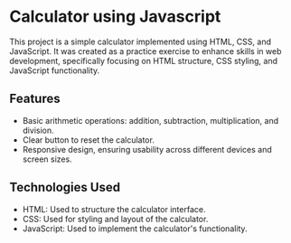 # Calculator using Javascript

This project is a simple calculator implemented using HTML, CSS, and JavaScript. It was created as a practice exercise to enhance skills in web development, specifically focusing on HTML structure, CSS styling, and JavaScript functionality.

## Features

- Basic arithmetic operations: addition, subtraction, multiplication, and division.
- Clear button to reset the calculator.
- Responsive design, ensuring usability across different devices and screen sizes.

## Technologies Used

- HTML: Used to structure the calculator interface.
- CSS: Used for styling and layout of the calculator.
- JavaScript: Used to implement the calculator's functionality.

